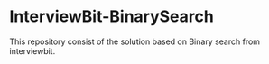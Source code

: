 # InterviewBit-BinarySearch
This repository consist of the solution based on Binary search from interviewbit.
